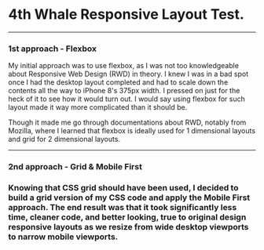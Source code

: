 <h1>4th Whale Responsive Layout Test.</h1>
<hr>
<h3>1st approach - Flexbox</h3>
<p>
  My initial approach was to use flexbox, as I was not too knowledgeable about Responsive Web Design (RWD) in theory. I knew I was in a bad spot once I had the desktop layout completed and had to scale down the contents all the way to iPhone 8's 375px width. I pressed on just for the heck of it to see how it would turn out. I would say using flexbox for such layout made it way more complicated than it should be. 
</p>
<p>
  Though it made me go through documentations about RWD, notably from Mozilla, where I learned that flexbox is ideally used for 1 dimensional layouts and grid for 2 dimensional layouts.
</p>
<hr>
<h3>2nd approach - Grid & Mobile First<h3>
<p>
  Knowing that CSS grid should have been used, I decided to build a grid version of my CSS code and apply the Mobile First approach. The end result was that it took significantly less time, cleaner code, and better looking, true to original design responsive layouts as we resize from wide desktop viewports to narrow mobile viewports.
</p>
